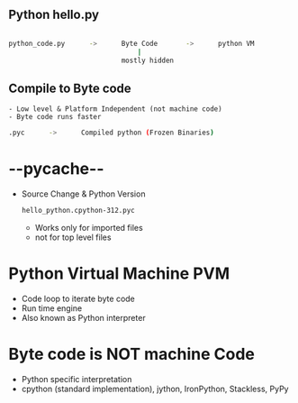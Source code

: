 ## Python hello.py

```bash

python_code.py      ->      Byte Code       ->      python VM
                                |
                            mostly hidden

```

## Compile to Byte code
    - Low level & Platform Independent (not machine code) 
    - Byte code runs faster

```bash
.pyc      ->      Compiled python (Frozen Binaries)

```

# --pycache--
- Source Change & Python Version
    ```bash
    hello_python.cpython-312.pyc
    ```
    - Works only for imported files
    - not for top level files

# Python Virtual Machine PVM

- Code loop to iterate byte code
- Run time engine
- Also known as Python interpreter

# Byte code is NOT machine Code

- Python specific interpretation
- cpython (standard implementation), jython, IronPython, Stackless, PyPy
    
